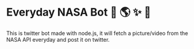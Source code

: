 # Everyday NASA Bot 🚀 🌎 ✨ 🌚

This is twitter bot made with node.js, it will fetch a picture/video from the NASA API everyday and post it on twitter.
